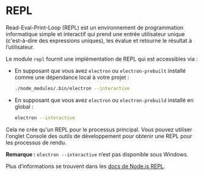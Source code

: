 # REPL

Read-Eval-Print-Loop (REPL) est un environnement de programmation informatique simple et interactif qui prend une entrée utilisateur unique (c'est-à-dire des expressions uniques), les évalue et retourne le résultat à l’utilisateur.

Le module `repl` fournit une implémentation de REPL qui est accessibles via :

* En supposant que vous avez `electron` ou `electron-prebuilt` installé comme une dépendance local à votre projet :

  ```sh
  ./node_modules/.bin/electron --interactive
  ```

* En supposant que vous avez `electron` ou `electron-prebuild` installé en global :

  ```sh
  electron --interactive
  ```

Cela ne crée qu'un REPL pour le processus principal. Vous pouvez utiliser l'onglet Console des outils de développement pour obtenir une REPL pour les processus de rendu.

**Remarque :** `electron --interactive` n’est pas disponible sous Windows.

Plus d’informations se trouvent dans les [docs de Node.js REPL](https://nodejs.org/dist/latest/docs/api/repl.html).
